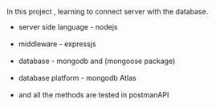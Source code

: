<!-- motto of the project -->
In this project , learning to connect server with the database.

<!-- used tech stack -->
<ul>
<li>server side language - nodejs </li></br>
<li>middleware - expressjs </li></br>
<li>database - mongodb and (mongoose package)</li> </br>
<li>database platform - mongodb Atlas </li></br>
<li>and all the methods are tested in postmanAPI </li></br>
</ul>


<!-- about each files -->
